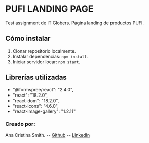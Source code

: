 # PUFI LANDING PAGE

Test assignment de IT Globers. Página landing de productos PUFI.

## Cómo instalar

1. Clonar repositorio localmente.
2. Instalar dependencias: `npm install`.
3. Iniciar servidor locar: `npm start`.

## Librerías utilizadas

- "@formspree/react": "2.4.0",
- "react": "18.2.0",
- "react-dom": "18.2.0",
- "react-icons": "4.6.0",
- "react-image-gallery": "1.2.11"

### Creado por:
Ana Cristina Smith.
-- [Github](https://github.com/aniitasmith)
-- [LinkedIn](https://www.linkedin.com/in/anac-smith/)